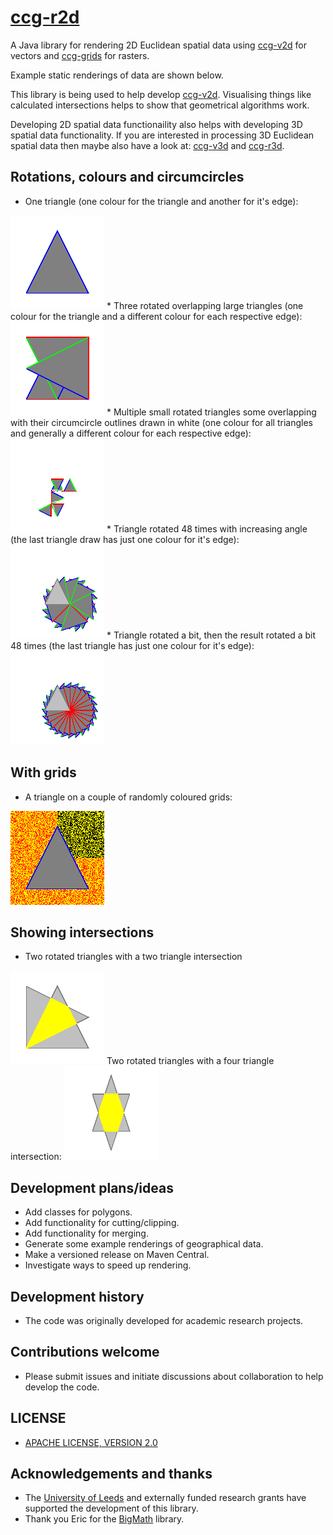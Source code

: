 # [ccg-r2d](https://github.com/agdturner/ccg-r2d)
A Java library for rendering 2D Euclidean spatial data using [ccg-v2d](https://github.com/agdturner/ccg-v2d) for vectors and [ccg-grids](https://github.com/agdturner/ccg-grids) for rasters.

Example static renderings of data are shown below.

This library is being used to help develop [ccg-v2d](https://github.com/agdturner/ccg-v2d). Visualising things like calculated intersections helps to show that geometrical algorithms work.

Developing 2D spatial data functionaility also helps with developing 3D spatial data functionality. If you are interested in processing 3D Euclidean spatial data then maybe also have a look at: [ccg-v3d](https://github.com/agdturner/ccg-v3d) and [ccg-r3d](https://github.com/agdturner/ccg-r3d).

## Rotations, colours and circumcircles
* One triangle (one colour for the triangle and another for it's edge):
<img alt="One triangle" src="data/output/test/test0.png" />
* Three rotated overlapping large triangles (one colour for the triangle and a different colour for each respective edge):
<img alt="Three rotated overlapping large triangles" src="data/output/test/test1.png" />
* Multiple small rotated triangles some overlapping with their circumcircle outlines drawn in white (one colour for all triangles and generally a different colour for each respective edge):
<img alt="Multiple small rotated triangles some overlapping with their circumcircle outlines drawn in white" src="data/output/test/test2.png" />
* Triangle rotated 48 times with increasing angle (the last triangle draw has just one colour for it's edge):
<img alt="Triangle rotated 48 times with increasing angle" src="data/output/test/test3.png" />
* Triangle rotated a bit, then the result rotated a bit 48 times (the last triangle has just one colour for it's edge):
<img alt="Triangle rotated a bit, then the result rotated a bit 48 times" src="data/output/test/test4.png" />

## With grids
* A triangle on a couple of randomly coloured grids:
<img alt="A triangle on a couple of randomly coloured grids" src="data/output/test/test0_grid.png" />

## Showing intersections
* Two rotated triangles with a two triangle intersection
<img alt="A first rendering of a triangle on a couple of randomly coloured grids" src="data/output/test/test6.png" />
Two rotated triangles with a four triangle intersection:
<img alt="Two rotated triangles with a four triangle intersection" src="data/output/test/test7.png" />

## Development plans/ideas
- Add classes for polygons. 
- Add functionality for cutting/clipping.
- Add functionality for merging.
- Generate some example renderings of geographical data.
- Make a versioned release on Maven Central.
- Investigate ways to speed up rendering.

## Development history
- The code was originally developed for academic research projects.

## Contributions welcome
- Please submit issues and initiate discussions about collaboration to help develop the code.

## LICENSE
- [APACHE LICENSE, VERSION 2.0](https://www.apache.org/licenses/LICENSE-2.0)

## Acknowledgements and thanks
- The [University of Leeds](http://www.leeds.ac.uk) and externally funded research grants have supported the development of this library.
- Thank you Eric for the [BigMath](https://github.com/eobermuhlner/big-math) library.
